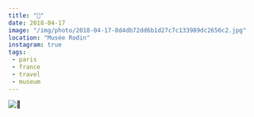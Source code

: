 ```yaml
---
title: "🌿"
date: 2018-04-17
image: "/img/photo/2018-04-17-8d4db72dd6b1d27c7c133989dc2656c2.jpg"
location: "Musée Rodin"
instagram: true
tags:
 - paris
 - france
 - travel
 - museum
---
```


![🌿](/img/photo/2018-04-17-8d4db72dd6b1d27c7c133989dc2656c2.jpg)
